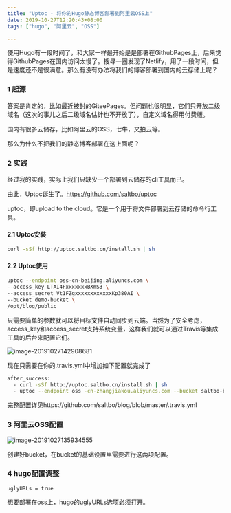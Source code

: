 ```yaml
---
title: "Uptoc - 将你的Hugo静态博客部署到阿里云OSS上"
date: 2019-10-27T12:20:43+08:00
tags: ["hugo", "阿里云", "OSS"] 

---
```


使用Hugo有一段时间了，和大家一样最开始是是部署在GithubPages上，后来觉得GithubPages在国内访问太慢了。搜寻一圈发现了Netlify，用了一段时间，但是速度还不是很满意。那么有没有办法将我们的博客部署到国内的云存储上呢？

<!--more-->

### 1 起源

答案是肯定的，比如最近被封的GiteePages。但问题也很明显，它们只开放二级域名（这次的事儿之后二级域名估计也不开放了），自定义域名得用付费版。

国内有很多云储存，比如阿里云的OSS，七牛，又拍云等。

那么为什么不把我们的静态博客部署在这上面呢？

### 2 实践

经过我的实践，实际上我们只缺少一个部署到云储存的cli工具而已。

由此，Uptoc诞生了。https://github.com/saltbo/uptoc

uptoc，即upload to the cloud。它是一个用于将文件部署到云存储的命令行工具。

#### 2.1 Uptoc安装

```sh
curl -sSf http://uptoc.saltbo.cn/install.sh | sh
```

#### 2.2 Uptoc使用

```sh
uptoc --endpoint oss-cn-beijing.aliyuncs.com \
--access_key LTAI4FxxxxxxxBXmS3 \
--access_secret Vt1FZgxxxxxxxxxxxxKp380AI \
--bucket demo-bucket \
/opt/blog/public
```

只需要简单的参数就可以将目标文件自动同步到云端。当然为了安全考虑，access_key和access_secret支持系统变量，这样我们就可以通过Travis等集成工具的后台来配置它们。

![image-20191027142908681](/images/posts/image-20191027124716113.png)

现在只需要在你的.travis.yml中增加如下配置就完成了

```bash
after_success:
  - curl -sSf http://uptoc.saltbo.cn/install.sh | sh
  - uptoc --endpoint oss -cn-zhangjiakou.aliyuncs.com --bucket saltbo-blog public
```

完整配置详见https://github.com/saltbo/blog/blob/master/.travis.yml

### 3 阿里云OSS配置

![image-20191027135934555](/images/posts/image-20191027135934555.png)

创建好bucket，在bucket的基础设置里需要进行这两项配置。



### 4 hugo配置调整

```
uglyURLs = true
```

想要部署在oss上，hugo的uglyURLs选项必须打开。